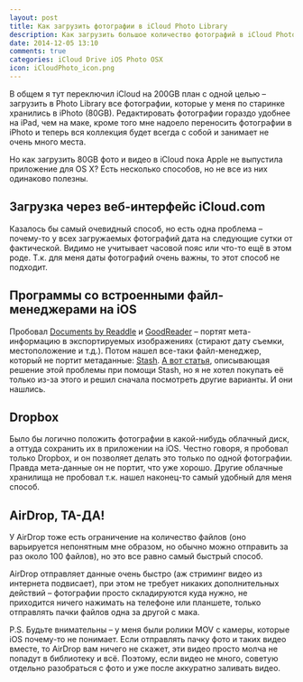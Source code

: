 ```yaml
---
layout: post
title: Как загрузить фотографии в iCloud Photo Library
description: Как загрузить большое количество фотографий в iCloud Photo с корректными метаданными
date: 2014-12-05 13:10
comments: true
categories: iCloud Drive iOS Photo OSX
icon: iCloudPhoto_icon.png
---
```


В общем я тут переключил iCloud на 200GB план с одной целью – загрузить в Photo Library все фотографии, которые у меня по старинке хранились в iPhoto (80GB). Редактировать фотографии гораздо удобнее на iPad, чем на маке, кроме того мне надоело переносить фотографии в iPhoto и теперь вся коллекция будет всегда с собой и занимает не очень много места.

Но как загрузить 80GB фото и видео в iCloud пока Apple не выпустила приложение для OS X? Есть несколько способов, но не все из них одинаково полезны.

## Загрузка через веб-интерфейс iCloud.com

Казалось бы самый очевидный способ, но есть одна проблема – почему-то у всех загружаемых фотографий дата на следующие сутки от фактической. Видимо не учитывает часовой пояс или что-то ещё в этом роде. Т.к. для меня даты фотографий очень важны, то этот способ не подходит.

## Программы со встроенными файл-менеджерами на iOS

Пробовал [Documents by Readdle](https://itunes.apple.com/ru/app/documents-5-bystryj-prosmotrsik/id364901807?mt=8&at=10lbPv) и [GoodReader](https://itunes.apple.com/ru/app/goodreader/id777310222?mt=8&at=10lbPv) – портят мета-информацию в экспортируемых изображениях (стирают дату съемки, местоположение и т.д.). Потом нашел все-таки файл-менеджер, который не портит метаданные: [Stash](https://itunes.apple.com/ru/app/stash-private-photos-videos/id364575517?mt=8&at=10lbPv). [А вот статья](http://www.macstories.net/ios/importing-photos-in-icloud-photo-library-on-ios-with-correct-dates-and-metadata/), описывающая решение этой проблемы при помощи Stash, но я не хотел покупать её только из-за этого и решил сначала посмотреть другие варианты. И они нашлись.

## Dropbox

Было бы логично положить фотографии в какой-нибудь облачный диск, а оттуда сохранить их в приложении на iOS. Честно говоря, я пробовал только Dropbox, и он позволяет делать это только по одной фотографии. Правда мета-данные он не портит, что уже хорошо. Другие облачные хранилища не пробовал т.к. нашел наконец-то самый удобный для меня способ.

## AirDrop, ТА-ДА!

У AirDrop тоже есть ограничение на количество файлов (оно варьируется непонятным мне образом, но обычно можно отправить за раз около 100 файлов), но это все равно самый быстрый способ.

AirDrop отправляет данные очень быстро (аж стриминг видео из интернета подвисает), при этом не требует никаких дополнительных действий – фотографии просто складируются куда нужно, не приходится ничего нажимать на телефоне или планшете, только отправлять пачки файлов одна за другой с мака.

P.S. Будьте внимательны – у меня были ролики MOV с камеры, которые iOS почему-то не понимает. Если отправлять пачку фото и таких видео вместе, то AirDrop вам ничего не скажет, эти видео просто молча не попадут в библиотеку и всё. Поэтому, если видео не много, советую отдельно разобраться с фото и уже после аккуратно заливать видео.